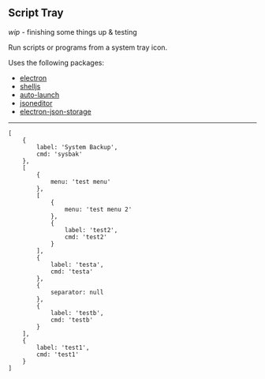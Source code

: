##  Script Tray

*wip* - finishing some things up & testing

Run scripts or programs from a system tray icon.

Uses the following packages:
- [electron](https://www.npmjs.com/package/electron)
- [shelljs](https://www.npmjs.com/package/shelljs)
- [auto-launch](https://www.npmjs.com/package/auto-launch)
- [jsoneditor](https://www.npmjs.com/package/jsoneditor)
- [electron-json-storage](https://www.npmjs.com/package/electron-json-storage)

-----

```
[
    {
        label: 'System Backup',
        cmd: 'sysbak'
    },
    [
        {
            menu: 'test menu'
        },
        [
            {
                menu: 'test menu 2'
            },
            {
                label: 'test2',
                cmd: 'test2'
            }
        ],
        {
            label: 'testa',
            cmd: 'testa'
        },
        {
            separator: null
        },
        {
            label: 'testb',
            cmd: 'testb'
        }
    ],
    {
        label: 'test1',
        cmd: 'test1'
    }
]
```
